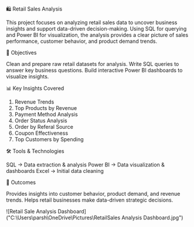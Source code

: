 🛍️ Retail Sales Analysis

This project focuses on analyzing retail sales data to uncover business insights and support data-driven decision-making. 
Using SQL for querying and Power BI for visualization, the analysis provides a clear picture of sales performance, customer behavior, and product demand trends.

🔹 Objectives

Clean and prepare raw retail datasets for analysis.
Write SQL queries to answer key business questions.
Build interactive Power BI dashboards to visualize insights.

📊 Key Insights Covered

1. Revenue Trends
2. Top Products by Revenue
3. Payment Method Analysis
4. Order Status Analysis
5. Order by Referal Source
6. Coupon Effectiveness
7. Top Customers by Spending

🛠️ Tools & Technologies

SQL → Data extraction & analysis
Power BI → Data visualization & dashboards
Excel → Initial data cleaning

🚀 Outcomes

Provides insights into customer behavior, product demand, and revenue trends.
Helps retail businesses make data-driven strategic decisions.

![Retail Sale Analysis Dashboard]("C:\Users\parsh\OneDrive\Pictures\RetailSales Analysis Dashboard.jpg")
